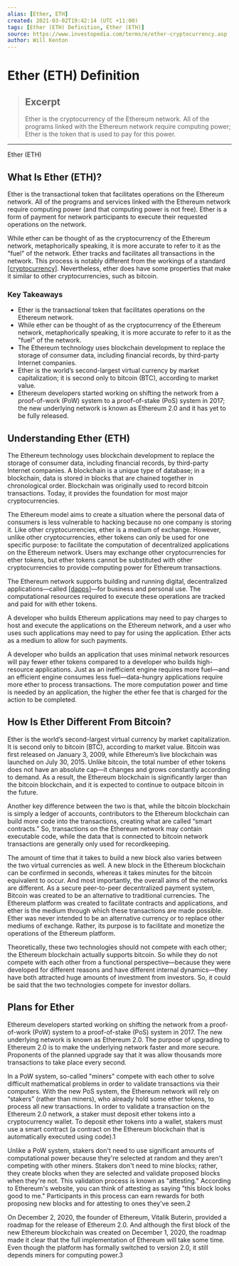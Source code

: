 ```yaml
---
alias: [Ether, ETH]
created: 2021-03-02T19:42:14 (UTC +11:00)
tags: [Ether (ETH) Definition, Ether (ETH)]
source: https://www.investopedia.com/terms/e/ether-cryptocurrency.asp
author: Will Kenton
---
```


# Ether (ETH) Definition

> ## Excerpt
> Ether is the cryptocurrency of the Ethereum network. All of the programs linked with the Ethereum network require computing power; Ether is the token that is used to pay for this power.

---

Ether (ETH)
## What Is Ether (ETH)?

Ether is the transactional token that facilitates operations on the Ethereum network. All of the programs and services linked with the Ethereum network require computing power (and that computing power is not free). Ether is a form of payment for network participants to execute their requested operations on the network.

While ether can be thought of as the cryptocurrency of the Ethereum network, metaphorically speaking, it is more accurate to refer to it as the "fuel" of the network. Ether tracks and facilitates all transactions in the network. This process is notably different from the workings of a standard [[cryptocurrency]](https://www.investopedia.com/terms/c/cryptocurrency.asp). Nevertheless, ether does have some properties that make it similar to other cryptocurrencies, such as bitcoin.

### Key Takeaways

-   Ether is the transactional token that facilitates operations on the Ethereum network.
-   While ether can be thought of as the cryptocurrency of the Ethereum network, metaphorically speaking, it is more accurate to refer to it as the "fuel" of the network.
-   The Ethereum technology uses blockchain development to replace the storage of consumer data, including financial records, by third-party Internet companies.
-   Ether is the world’s second-largest virtual currency by market capitalization; it is second only to bitcoin (BTC), according to market value.
-   Ethereum developers started working on shifting the network from a proof-of-work (PoW) system to a proof-of-stake (PoS) system in 2017; the new underlying network is known as Ethereum 2.0 and it has yet to be fully released.

## Understanding Ether (ETH)

The Ethereum technology uses blockchain development to replace the storage of consumer data, including financial records, by third-party Internet companies. A blockchain is a unique type of database; in a blockchain, data is stored in blocks that are chained together in chronological order. Blockchain was originally used to record bitcoin transactions. Today, it provides the foundation for most major cryptocurrencies.

The Ethereum model aims to create a situation where the personal data of consumers is less vulnerable to hacking because no one company is storing it. Like other cryptocurrencies, ether is a medium of exchange. However, unlike other cryptocurrencies, ether tokens can only be used for one specific purpose: to facilitate the computation of decentralized applications on the Ethereum network. Users may exchange other cryptocurrencies for ether tokens, but ether tokens cannot be substituted with other cryptocurrencies to provide computing power for Ethereum transactions.

The Ethereum network supports building and running digital, decentralized applications—called [[dapps]](https://www.investopedia.com/terms/d/decentralized-applications-dapps.asp)—for business and personal use. The computational resources required to execute these operations are tracked and paid for with ether tokens.

A developer who builds Ethereum applications may need to pay charges to host and execute the applications on the Ethereum network, and a user who uses such applications may need to pay for using the application. Ether acts as a medium to allow for such payments.

A developer who builds an application that uses minimal network resources will pay fewer ether tokens compared to a developer who builds high-resource applications. Just as an inefficient engine requires more fuel—and an efficient engine consumes less fuel—data-hungry applications require more ether to process transactions. The more computation power and time is needed by an application, the higher the ether fee that is charged for the action to be completed.

## How Is Ether Different From Bitcoin?

Ether is the world’s second-largest virtual currency by market capitalization. It is second only to bitcoin (BTC), according to market value. Bitcoin was first released on January 3, 2009, while Ethereum’s live blockchain was launched on July 30, 2015. Unlike bitcoin, the total number of ether tokens does not have an absolute cap—it changes and grows constantly according to demand. As a result, the Ethereum blockchain is significantly larger than the bitcoin blockchain, and it is expected to continue to outpace bitcoin in the future.

Another key difference between the two is that, while the bitcoin blockchain is simply a ledger of accounts, contributors to the Ethereum blockchain can build more code into the transactions, creating what are called “smart contracts.” So, transactions on the Ethereum network may contain executable code, while the data that is connected to bitcoin network transactions are generally only used for recordkeeping.

The amount of time that it takes to build a new block also varies between the two virtual currencies as well. A new block in the Ethereum blockchain can be confirmed in seconds, whereas it takes minutes for the bitcoin equivalent to occur. And most importantly, the overall aims of the networks are different. As a secure peer-to-peer decentralized payment system, Bitcoin was created to be an alternative to traditional currencies. The Ethereum platform was created to facilitate contracts and applications, and ether is the medium through which these transactions are made possible. Ether was never intended to be an alternative currency or to replace other mediums of exchange. Rather, its purpose is to facilitate and monetize the operations of the Ethereum platform.

Theoretically, these two technologies should not compete with each other; the Ethereum blockchain actually supports bitcoin. So while they do not compete with each other from a functional perspective—because they were developed for different reasons and have different internal dynamics—they have both attracted huge amounts of investment from investors. So, it could be said that the two technologies compete for investor dollars.

## Plans for Ether

Ethereum developers started working on shifting the network from a proof-of-work (PoW) system to a proof-of-stake (PoS) system in 2017. The new underlying network is known as Ethereum 2.0. The purpose of upgrading to Ethereum 2.0 is to make the underlying network faster and more secure. Proponents of the planned upgrade say that it was allow thousands more transactions to take place every second.

In a PoW system, so-called "miners" compete with each other to solve difficult mathematical problems in order to validate transactions via their computers. With the new PoS system, the Ethereum network will rely on “stakers” (rather than miners), who already hold some ether tokens, to process all new transactions. In order to validate a transaction on the Ethereum 2.0 network, a staker must deposit ether tokens into a cryptocurrency wallet. To deposit ether tokens into a wallet, stakers must use a smart contract (a contract on the Ethereum blockchain that is automatically executed using code).1

Unlike a PoW system, stakers don't need to use significant amounts of computational power because they're selected at random and they aren't competing with other miners. Stakers don't need to mine blocks; rather, they create blocks when they are selected and validate proposed blocks when they're not. This validation process is known as "attesting." According to Ethereum's website, you can think of attesting as saying "this block looks good to me." Participants in this process can earn rewards for both proposing new blocks and for attesting to ones they've seen.2

On December 2, 2020, the founder of Ethereum, Vitalik Buterin, provided a roadmap for the release of Ethereum 2.0. And although the first block of the new Ethereum blockchain was created on December 1, 2020, the roadmap made it clear that the full implementation of Ethereum will take some time. Even though the platform has formally switched to version 2.0, it still depends miners for computing power.3
